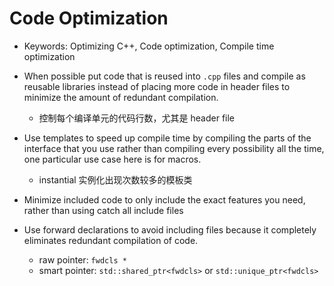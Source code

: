 # Code Optimization

* Keywords: Optimizing C++, Code optimization, Compile time optimization


- When possible put code that is reused into `.cpp` files and compile as reusable libraries instead of placing more code in header files to minimize the amount of redundant compilation.
  - 控制每个编译单元的代码行数，尤其是 header file

- Use templates to speed up compile time by compiling the parts of the interface that you use rather than compiling every possibility all the time, one particular use case here is for macros.
  - instantial 实例化出现次数较多的模板类

- Minimize included code to only include the exact features you need, rather than using catch all include files

- Use forward declarations to avoid including files because it completely eliminates redundant compilation of code.
  - raw pointer: `fwdcls *` 
  - smart pointer: `std::shared_ptr<fwdcls>` or `std::unique_ptr<fwdcls>`




